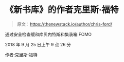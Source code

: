 # 《新书库》的作者克里斯·福特

> 原文：<https://thenewstack.io/author/chris-ford/>

通过安全检查缓和库贝内特斯和集装箱 FOMO

2018 年 9 月 25 日上午 9 点 26 分

作者:克里斯·福特